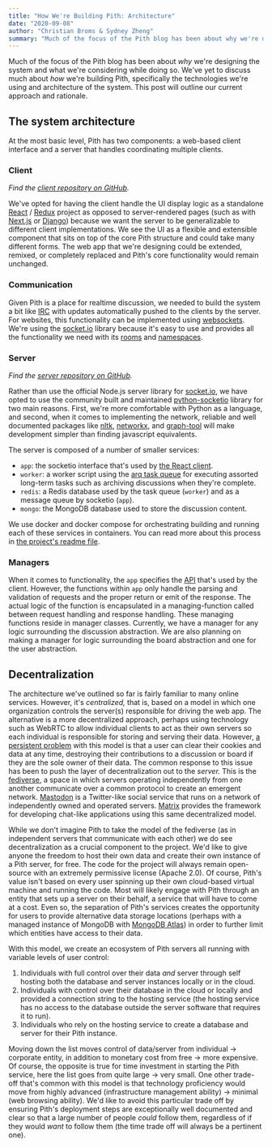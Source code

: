 ```yaml
---
title: "How We're Building Pith: Architecture"
date: "2020-09-08"
author: "Christian Broms & Sydney Zheng"
summary: "Much of the focus of the Pith blog has been about why we're designing the system and what we're considering while doing so. We've yet to discuss much about how we're building Pith, specifically the technologies we're using and architecture of the system."
---
```


Much of the focus of the Pith blog has been about _why_ we're designing the system and what we're considering while doing so. We've yet to discuss much about _how_ we're building Pith, specifically the technologies we're using and architecture of the system. This post will outline our current approach and rationale.

## The system architecture

At the most basic level, Pith has two components: a web-based client interface and a server that handles coordinating multiple clients.

### Client

_Find the [client repository on GitHub](https://github.com/rainflame/pith-client)._

We've opted for having the client handle the UI display logic as a standalone [React](https://reactjs.org/) / [Redux](https://redux.js.org/) project as opposed to server-rendered pages (such as with [Next.js](https://nextjs.org/) or [Django](https://www.djangoproject.com/)) because we want the server to be generalizable to different client implementations. We see the UI as a flexible and extensible component that sits on top of the core Pith structure and could take many different forms. The web app that we're designing could be extended, remixed, or completely replaced and Pith's core functionality would remain unchanged.

### Communication

Given Pith is a place for realtime discussion, we needed to build the system a bit like [IRC](https://en.wikipedia.org/wiki/Internet_Relay_Chat) with updates automatically pushed to the clients by the server. For websites, this functionality can be implemented using [websockets](https://developer.mozilla.org/en-US/docs/Web/API/WebSockets_API). We're using the [socket.io](https://socket.io/) library because it's easy to use and provides all the functionality we need with its [rooms](https://socket.io/docs/rooms/) and [namespaces](https://socket.io/docs/namespaces/).

### Server

_Find the [server repository on GitHub](https://github.com/rainflame/pith-api)._

Rather than use the official Node.js server library for [socket.io](http://socket.io), we have opted to use the community built and maintained [python-socketio](https://python-socketio.readthedocs.io/en/latest/) library for two main reasons. First, we're more comfortable with Python as a language, and second, when it comes to implementing the network, reliable and well documented packages like [nltk](https://www.nltk.org/), [networkx](https://networkx.github.io/), and [graph-tool](https://graph-tool.skewed.de/) will make development simpler than finding javascript equivalents.

The server is composed of a number of smaller services:

-   `app`: the socketio interface that's used by [the React client](https://github.com/rainflame/pith-client).
-   `worker`: a worker script using the [arq task queue](https://github.com/samuelcolvin/arq) for executing assorted long-term tasks such as archiving discussions when they're complete.
-   `redis`: a Redis database used by the task queue (`worker`) and as a message queue by socketio (`app`).
-   `mongo`: the MongoDB database used to store the discussion content.

We use docker and docker compose for orchestrating building and running each of these services in containers. You can read more about this process in [the project's readme file](https://github.com/rainflame/pith-api/blob/master/README.md).

### Managers

When it comes to functionality, the `app` specifies the [API](https://pith-api.readthedocs.io/en/latest/app.html) that's used by the client. However, the functions within `app` only handle the parsing and validation of requests and the proper return or emit of the response. The actual logic of the function is encapsulated in a managing-function called between request handling and response handling. These managing functions reside in manager classes. Currently, we have a manager for any logic surrounding the discussion abstraction. We are also planning on making a manager for logic surrounding the board abstraction and one for the user abstraction.

## Decentralization

The architecture we've outlined so far is fairly familiar to many online services. However, it's _centralized,_ that is, based on a model in which one organization controls the server(s) responsible for driving the web app. The alternative is a more decentralized approach, perhaps using technology such as WebRTC to allow individual clients to act as their own servers so each individual is responsible for storing and serving their data. However, [a persistent problem](https://www.inkandswitch.com/local-first.html#thin-client) with this model is that a user can clear their cookies and data at any time, destroying their contributions to a discussion or board if they are the sole owner of their data. The common response to this issue has been to push the layer of decentralization out to the _server._ This is the [fediverse](https://en.wikipedia.org/wiki/Fediverse), a space in which servers operating independently from one another communicate over a common protocol to create an emergent network. [Mastodon](https://joinmastodon.org/) is a Twitter-like social service that runs on a network of independently owned and operated servers. [Matrix](https://matrix.org/docs/guides/introduction) provides the framework for developing chat-like applications using this same decentralized model.

While we don't imagine Pith to take the model of the fediverse (as in independent servers that communicate with each other) we do see decentralization as a crucial component to the project. We'd like to give anyone the freedom to host their own data and create their own instance of a Pith server, for free. The code for the project will always remain open-source with an extremely permissive license (Apache 2.0). Of course, Pith's value isn't based on every user spinning up their own cloud-based virtual machine and running the code. Most will likely engage with Pith through an entity that sets up a server on their behalf, a service that will have to come at a cost. Even so, the separation of Pith's services creates the opportunity for users to provide alternative data storage locations (perhaps with a managed instance of MongoDB with [MongoDB Atlas](https://www.mongodb.com/cloud/atlas)) in order to further limit which entities have access to their data.

With this model, we create an ecosystem of Pith servers all running with variable levels of user control:

1. Individuals with full control over their data _and_ server through self hosting both the database and server instances locally or in the cloud.
2. Individuals with control over their database in the cloud or locally and provided a connection string to the hosting service (the hosting service has no access to the database outside the server software that requires it to run).
3. Individuals who rely on the hosting service to create a database and server for their Pith instance.

Moving down the list moves control of data/server from individual → corporate entity, in addition to monetary cost from free → more expensive. Of course, the opposite is true for time investment in starting the Pith service, here the list goes from quite large → very small. One other trade-off that's common with this model is that technology proficiency would move from highly advanced (infrastructure management ability) → minimal (web browsing ability). We'd like to avoid this particular trade off by ensuring Pith's deployment steps are exceptionally well documented and clear so that a large number of people _could_ follow them, regardless of if they would _want_ to follow them (the time trade off will always be a pertinent one).
